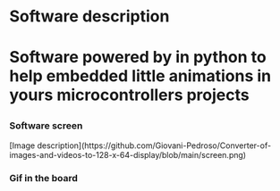 
<h1>Software description<h1> 
 
Software powered by in python to help embedded little animations in yours microcontrollers projects

 <h3> Software screen</h3> 
[Image description](https://github.com/Giovani-Pedroso/Converter-of-images-and-videos-to-128-x-64-display/blob/main/screen.png)


 <h3>Gif in the board</h3> 

[](https://github.com/Giovani-Pedroso/Converter-of-images-and-videos-to-128-x-64-display/blob/main/project%20demo.gif)
